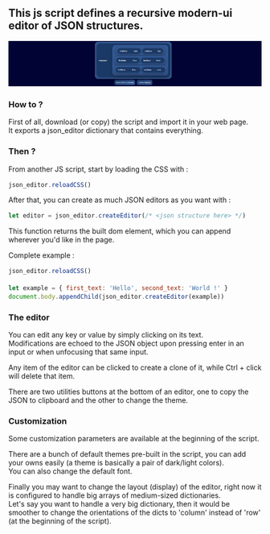 ## This js script defines a recursive modern-ui editor of JSON structures.

<p align="center"><img src="https://github.com/rewouh/json-web-editor/blob/main/example.png?raw=true"/></p>

### How to ?

First of all, download (or copy) the script and import it in your web page. \
It exports a json_editor dictionary that contains everything.

### Then ?

From another JS script, start by loading the CSS with : 

```js
json_editor.reloadCSS()
```

After that, you can create as much JSON editors as you want with :

```js
let editor = json_editor.createEditor(/* <json structure here> */)
```

This function returns the built dom element, which you can append wherever you'd like in the page.

Complete example : 

```js
json_editor.reloadCSS()

let example = { first_text: 'Hello', second_text: 'World !' }
document.body.appendChild(json_editor.createEditor(example))
```

### The editor

You can edit any key or value by simply clicking on its text. \
Modifications are echoed to the JSON object upon pressing enter in an input or when unfocusing that same input.

Any item of the editor can be clicked to create a clone of it, while Ctrl + click will delete that item.

There are two utilities buttons at the bottom of an editor, one to copy the JSON to clipboard and the other to change the theme.

### Customization

Some customization parameters are available at the beginning of the script.

There are a bunch of default themes pre-built in the script, you can add your owns easily (a theme is basically a pair of dark/light colors). \
You can also change the default font.

Finally you may want to change the layout (display) of the editor, right now it is configured to handle big arrays of medium-sized dictionaries. \
Let's say you want to handle a very big dictionary, then it would be smoother to change the orientations of the dicts to 'column' instead of 'row' (at the beginning of the script).
